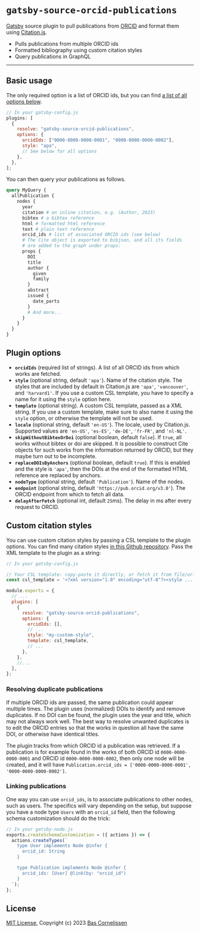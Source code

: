 # `gatsby-source-orcid-publications`

[Gatsby](https://gatsbyjs.com/) source plugin to pull publications from [ORCID](https://orcid.org/) and format them using [Citation.js](https://citation.js.org/).

- Pulls publications from multiple ORCID ids
- Formatted bibliography using custom citation styles
- Query publications in GraphQL

---

## Basic usage

The only required option is a list of ORCID ids, but you can find [a list of all options below](#plugin-options).

```js
// In your gatsby-config.js
plugins: [
  {
    resolve: "gatsby-source-orcid-publications",
    options: {
      orcidIds: ["0000-0000-0000-0001", "0000-0000-0000-0002"],
      style: "apa",
      // See below for all options
    },
  },
];
```

You can then query your publications as follows.

```graphql
query MyQuery {
  allPublication {
    nodes {
      year
      citation # an inline citation, e.g. (Author, 2023)
      bibtex # a bibtex reference
      html # formatted html reference
      text # plain text reference
      orcid_ids # list of associated ORCID ids (see below)
      # The Cite object is exported to bibjson, and all its fields
      # are added to the graph under props:
      props {
        DOI
        title
        author {
          given
          family
        }
        abstract
        issued {
          date_parts
        }
        # And more...
      }
    }
  }
}
```

## Plugin options

- **`orcidIds`** (required list of strings). A list of all ORCID ids from which works are fetched.
- **`style`** (optional string, default `'apa'`). Name of the citation style. The styles that are included by default in Citation.js are `'apa'`, `'vancouver'`, and `'harvard1'`. If you use a custom CSL template, you have to specify a name for it using the `style` option here.
- **`template`** (optional string). A custom CSL template, passed as a XML string. If you use a custom template, make sure to also name it using the `style` option, or otherwise the template will not be used.
- **`locale`** (optional string, default `'en-US'`). The locale, used by Citation.js. Supported values are `'en-US'`, `'es-ES'`, `'de-DE'`, `'fr-FR'`, and `'nl-NL'`.
- **`skipWithoutBibtexOrDoi`** (optional boolean, default `false`). If `true`, all works without bibtex or doi are skipped. It is possible to construct Cite objects for such works from the information returned by ORCID, but they maybe turn out to be incomplete.
- **`replaceDOIsByAnchors`** (optional boolean, default `true`). If this is enabled and the style is `'apa'`, then the DOIs at the end of the formatted HTML reference are replaced by anchors.
- **`nodeType`** (optional string, default `'Publication'`). Name of the nodes.
- **`endpoint`** (optional string, default `'https://pub.orcid.org/v3.0'`). The ORCID endpoint from which to fetch all data.
- **`delayAfterFetch`** (optional int, default `25`ms). The delay in ms after every request to ORCID.

## Custom citation styles

You can use custom citation styles by passing a CSL template to the plugin options. You can find many citation styles [in this Github repository](https://github.com/citation-style-language/styles). Pass the XML template to the plugin as a string:

```js
// In your gatsby-config.js

// Your CSL template: copy-paste it directly, or fetch it from file/url
const csl_template = '<?xml version="1.0" encoding="utf-8"?><style ...';

module.exports = {
  // ...
  plugins: [
    {
      resolve: "gatsby-source-orcid-publications",
      options: {
        orcidIds: [],
        // ...
        style: "my-custom-style",
        template: csl_template,
        // ...
      },
    },
    //...
  ],
};
```

### Resolving duplicate publications

If multiple ORCID ids are passed, the same publication could appear multiple times. The plugin uses (normalized) DOIs to identify and remove duplicates. If no DOI can be found, the plugin uses the year and title, which may not always work well. The best way to resolve unwanted duplicates is to edit the ORCID entries so that the works in question all have the same DOI, or otherwise have identical titles.

The plugin tracks from which ORCID id a publication was retrieved. If a publication is for example found in the works of both ORCID id `0000-0000-0000-0001` and ORCID id `0000-0000-0000-0002`, then only one node will be created, and it will have `Publication.orcid_ids = ['0000-0000-0000-0001', '0000-0000-0000-0002']`.

### Linking publications

One way you can use `orcid_ids`, is to associate publications to other nodes, such as users. The specifics will vary depending on the setup, but suppose you have a node type `Users` with an `orcid_id` field, then the following schema customization should do the trick:

```js
// In your gatsby-node.js
exports.createSchemaCustomization = ({ actions }) => {
  actions.createTypes(`
    type User implements Node @infer {
      orcid_id: String
    }

    type Publication implements Node @infer {
      orcid_ids: [User] @link(by: "orcid_id")
    }
  `);
};
```

## License

[MIT License](/LICENSE), Copyright (c) 2023 [Bas Cornelissen](https://github.com/bacor)
